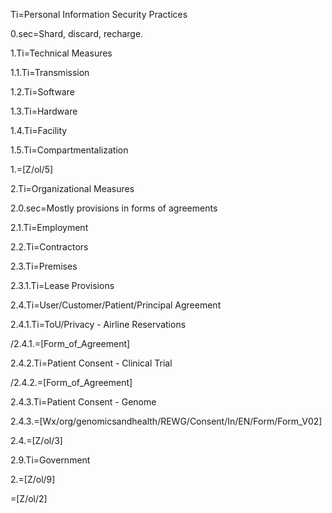 Ti=Personal Information Security Practices

0.sec=Shard, discard, recharge. 

1.Ti=Technical Measures

1.1.Ti=Transmission

 1.2.Ti=Software

1.3.Ti=Hardware

1.4.Ti=Facility

1.5.Ti=Compartmentalization

1.=[Z/ol/5]

2.Ti=Organizational Measures

2.0.sec=Mostly provisions in forms of agreements 

2.1.Ti=Employment

2.2.Ti=Contractors

2.3.Ti=Premises

2.3.1.Ti=Lease Provisions

2.4.Ti=User/Customer/Patient/Principal Agreement

2.4.1.Ti=ToU/Privacy - Airline Reservations

/2.4.1.=[Form_of_Agreement]

2.4.2.Ti=Patient Consent - Clinical Trial

/2.4.2.=[Form_of_Agreement]

2.4.3.Ti=Patient Consent - Genome

2.4.3.=[Wx/org/genomicsandhealth/REWG/Consent/In/EN/Form/Form_V02]

2.4.=[Z/ol/3]

2.9.Ti=Government

2.=[Z/ol/9]

=[Z/ol/2]
